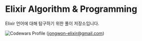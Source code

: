 # Elixir Algorithm & Programming
Elixir 언어에 대해 탐구하기 위한 풀이 저장소입니다. 


![Codewars Profile](https://www.codewars.com/users/charles_lee/badges/large)
(jongwon-elixir@gmail.com)

